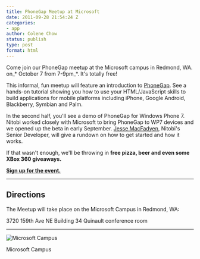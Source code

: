 ```yaml
---
title: PhoneGap Meetup at Microsoft
date: 2011-09-28 21:54:24 Z
categories:
- app
author: Colene Chow
status: publish
type: post
format: html
---
```


Come join our PhoneGap meetup at the Microsoft campus in Redmond, WA. on_* October 7 from 7-9pm_*. It's totally free!

This informal, fun meetup will feature an introduction to [PhoneGap](http://www.phonegap.com/). See a hands-on tutorial showing you how to use your HTML/JavaScript skills to build applications for mobile platforms including iPhone, Google Android, Blackberry, Symbian and Palm.

In the second half, you'll see a demo of PhoneGap for Windows Phone 7. Nitobi worked closely with Microsoft to bring PhoneGap to WP7 devices and we opened up the beta in early September. [Jesse MacFadyen](http://blogs.nitobi.com/jesse/2011/09/08/pg-wp7mango/), Nitobi's Senior Developer, will give a rundown on how to get started and how it works.

If that wasn't enough, we'll be throwing in **free pizza, beer and even some XBox 360 giveaways.**

[**Sign up for the event.**](https://phonegapatmicrosoft.eventbrite.com/)

---

## Directions

The Meetup will take place on the Microsoft Campus in Redmond, WA:

3720 159th Ave NE Building 34 Quinault conference room

---

![Microsoft Campus](/uploads/2011/09/microsoftlocation.jpg)

Microsoft Campus
